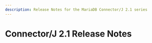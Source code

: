 ```yaml
---
description: Release Notes for the MariaDB Connector/J 2.1 series
---
```


# Connector/J 2.1 Release Notes

